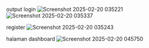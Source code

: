 output
login
![Screenshot 2025-02-20 035221](https://github.com/user-attachments/assets/59f7c6d8-144b-42a0-aefd-ed74b953d07b)
![Screenshot 2025-02-20 035337](https://github.com/user-attachments/assets/f2b78f02-7980-4259-989e-ed41bf318712)

register
![Screenshot 2025-02-20 035243](https://github.com/user-attachments/assets/80a61ac1-ed11-4bc4-b31c-b07d766e8d32)

halaman dashboard
![Screenshot 2025-02-20 045750](https://github.com/user-attachments/assets/24176116-4ba3-402d-b295-3e168c3544bf)



